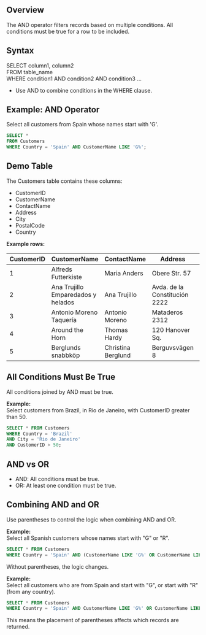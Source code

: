 ## Overview

The AND operator filters records based on multiple conditions. All conditions must be true for a row to be included.

## Syntax

SELECT column1, column2  
FROM table_name  
WHERE condition1 AND condition2 AND condition3 ...

- Use AND to combine conditions in the WHERE clause.

## Example: AND Operator

Select all customers from Spain whose names start with 'G'.

```sql
SELECT *
FROM Customers
WHERE Country = 'Spain' AND CustomerName LIKE 'G%';
```

## Demo Table

The Customers table contains these columns:

- CustomerID
- CustomerName
- ContactName
- Address
- City
- PostalCode
- Country

**Example rows:**

| CustomerID | CustomerName                       | ContactName      | Address                | City        | PostalCode | Country  |
|------------|------------------------------------|------------------|------------------------|-------------|------------|----------|
| 1          | Alfreds Futterkiste                | Maria Anders     | Obere Str. 57          | Berlin      | 12209      | Germany  |
| 2          | Ana Trujillo Emparedados y helados | Ana Trujillo     | Avda. de la Constitución 2222 | México D.F. | 05021      | Mexico   |
| 3          | Antonio Moreno Taquería            | Antonio Moreno   | Mataderos 2312         | México D.F. | 05023      | Mexico   |
| 4          | Around the Horn                    | Thomas Hardy     | 120 Hanover Sq.        | London      | WA1 1DP    | UK       |
| 5          | Berglunds snabbköp                 | Christina Berglund | Berguvsvägen 8       | Luleå       | S-958 22   | Sweden   |

## All Conditions Must Be True

All conditions joined by AND must be true.

**Example:**  
Select customers from Brazil, in Rio de Janeiro, with CustomerID greater than 50.

```sql
SELECT * FROM Customers
WHERE Country = 'Brazil'
AND City = 'Rio de Janeiro'
AND CustomerID > 50;
```

## AND vs OR

- AND: All conditions must be true.
- OR: At least one condition must be true.

## Combining AND and OR

Use parentheses to control the logic when combining AND and OR.

**Example:**  
Select all Spanish customers whose names start with "G" or "R".

```sql
SELECT * FROM Customers
WHERE Country = 'Spain' AND (CustomerName LIKE 'G%' OR CustomerName LIKE 'R%');
```

Without parentheses, the logic changes.

**Example:**  
Select all customers who are from Spain and start with "G", or start with "R" (from any country).

```sql
SELECT * FROM Customers
WHERE Country = 'Spain' AND CustomerName LIKE 'G%' OR CustomerName LIKE 'R%';
```

This means the placement of parentheses affects which records are returned.